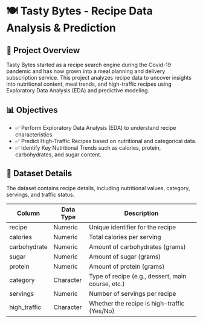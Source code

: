 # 🍽️ Tasty Bytes - Recipe Data Analysis & Prediction
## 📌 Project Overview
Tasty Bytes started as a recipe search engine during the Covid-19 pandemic and has now grown into a meal planning and delivery subscription service. This project analyzes recipe data to uncover insights into nutritional content, meal trends, and high-traffic recipes using Exploratory Data Analysis (EDA) and predictive modeling.

## 📊 Objectives
- ✅ Perform Exploratory Data Analysis (EDA) to understand recipe characteristics.
- ✅ Predict High-Traffic Recipes based on nutritional and categorical data.
- ✅ Identify Key Nutritional Trends such as calories, protein, carbohydrates, and sugar content.

##  📂 Dataset Details
The dataset contains recipe details, including nutritional values, category, servings, and traffic status.

| Column       | Data Type  | Description                                      |
|-------------|-----------|--------------------------------------------------|
| recipe      | Numeric   | Unique identifier for the recipe                 |
| calories    | Numeric   | Total calories per serving                        |
| carbohydrate| Numeric   | Amount of carbohydrates (grams)                   |
| sugar       | Numeric   | Amount of sugar (grams)                           |
| protein     | Numeric   | Amount of protein (grams)                         |
| category    | Character | Type of recipe (e.g., dessert, main course, etc.) |
| servings    | Numeric   | Number of servings per recipe                     |
| high_traffic| Character | Whether the recipe is high-traffic (Yes/No)       |

